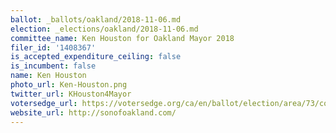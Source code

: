 ```yaml
---
ballot: _ballots/oakland/2018-11-06.md
election: _elections/oakland/2018-11-06.md
committee_name: Ken Houston for Oakland Mayor 2018
filer_id: '1408367'
is_accepted_expenditure_ceiling: false
is_incumbent: false
name: Ken Houston
photo_url: Ken-Houston.png
twitter_url: KHouston4Mayor
votersedge_url: https://votersedge.org/ca/en/ballot/election/area/73/contests/contest/17342/candidate/139769?&county=alameda%20county&election_authority_id=1
website_url: http://sonofoakland.com/
---
```

